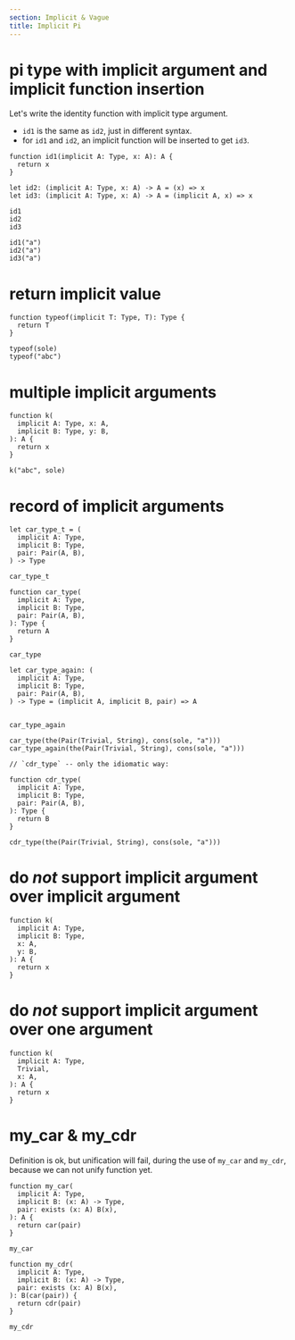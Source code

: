 ```yaml
---
section: Implicit & Vague
title: Implicit Pi
---
```


# pi type with implicit argument and implicit function insertion

Let's write the identity function with implicit type argument.

- `id1` is the same as `id2`, just in different syntax.
- for `id1` and `id2`, an implicit function will be inserted to get `id3`.

```cicada
function id1(implicit A: Type, x: A): A {
  return x
}

let id2: (implicit A: Type, x: A) -> A = (x) => x
let id3: (implicit A: Type, x: A) -> A = (implicit A, x) => x

id1
id2
id3

id1("a")
id2("a")
id3("a")
```

# return implicit value

```cicada
function typeof(implicit T: Type, T): Type {
  return T
}

typeof(sole)
typeof("abc")
```

# multiple implicit arguments

```cicada
function k(
  implicit A: Type, x: A,
  implicit B: Type, y: B,
): A {
  return x
}

k("abc", sole)
```

# record of implicit arguments

```cicada
let car_type_t = (
  implicit A: Type,
  implicit B: Type,
  pair: Pair(A, B),
) -> Type

car_type_t

function car_type(
  implicit A: Type,
  implicit B: Type,
  pair: Pair(A, B),
): Type {
  return A
}

car_type

let car_type_again: (
  implicit A: Type,
  implicit B: Type,
  pair: Pair(A, B),
) -> Type = (implicit A, implicit B, pair) => A


car_type_again

car_type(the(Pair(Trivial, String), cons(sole, "a")))
car_type_again(the(Pair(Trivial, String), cons(sole, "a")))

// `cdr_type` -- only the idiomatic way:

function cdr_type(
  implicit A: Type,
  implicit B: Type,
  pair: Pair(A, B),
): Type {
  return B
}

cdr_type(the(Pair(Trivial, String), cons(sole, "a")))
```

# do _not_ support implicit argument over implicit argument

```cicada counterexample
function k(
  implicit A: Type,
  implicit B: Type,
  x: A,
  y: B,
): A {
  return x
}
```

# do _not_ support implicit argument over one argument

```cicada counterexample
function k(
  implicit A: Type,
  Trivial,
  x: A,
): A {
  return x
}
```

# my_car & my_cdr

Definition is ok, but unification will fail, during the use of `my_car` and `my_cdr`,
because we can not unify function yet.

```cicada
function my_car(
  implicit A: Type,
  implicit B: (x: A) -> Type,
  pair: exists (x: A) B(x),
): A {
  return car(pair)
}

my_car

function my_cdr(
  implicit A: Type,
  implicit B: (x: A) -> Type,
  pair: exists (x: A) B(x),
): B(car(pair)) {
  return cdr(pair)
}

my_cdr
```
